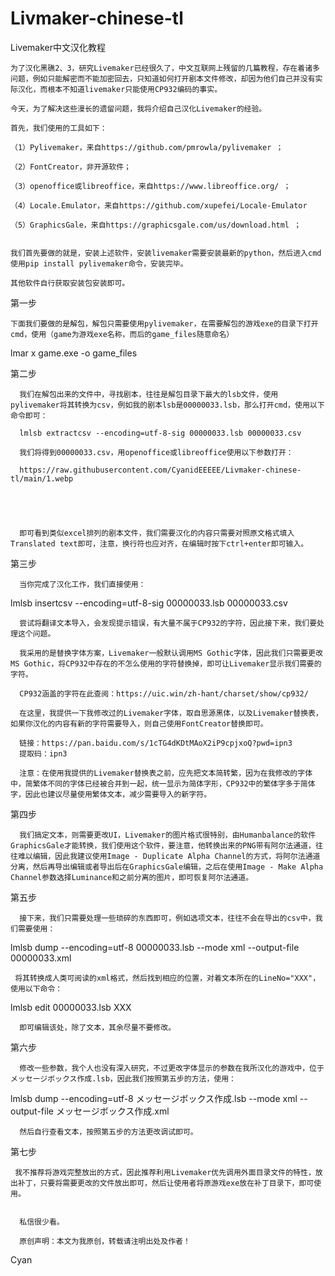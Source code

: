 # Livmaker-chinese-tl
Livemaker中文汉化教程

    为了汉化黑礁2、3，研究Livemaker已经很久了，中文互联网上残留的几篇教程，存在着诸多问题，例如只能解密而不能加密回去，只知道如何打开剧本文件修改，却因为他们自己并没有实际汉化，而根本不知道livemaker只能使用CP932编码的事实。

    今天，为了解决这些漫长的遗留问题，我将介绍自己汉化Livemaker的经验。

    首先，我们使用的工具如下：

    （1）Pylivemaker，来自https://github.com/pmrowla/pylivemaker ；

    （2）FontCreator，非开源软件；

    （3）openoffice或libreoffice，来自https://www.libreoffice.org/ ；

    （4）Locale.Emulator，来自https://github.com/xupefei/Locale-Emulator 
      
    （5）GraphicsGale，来自https://graphicsgale.com/us/download.html ；


    我们首先要做的就是，安装上述软件，安装livemaker需要安装最新的python，然后进入cmd使用pip install pylivemaker命令，安装完毕。

    其他软件自行获取安装包安装即可。


第一步

    下面我们要做的是解包，解包只需要使用pylivemaker，在需要解包的游戏exe的目录下打开cmd，使用（game为游戏exe名称，而后的game_files随意命名）

lmar x game.exe -o game_files




第二步

      我们在解包出来的文件中，寻找剧本，往往是解包目录下最大的lsb文件，使用pylivemaker将其转换为csv，例如我的剧本lsb是00000033.lsb，那么打开cmd，使用以下命令即可：

      lmlsb extractcsv --encoding=utf-8-sig 00000033.lsb 00000033.csv

      我们将得到00000033.csv，用openoffice或libreoffice使用以下参数打开：

      https://raw.githubusercontent.com/CyanidEEEEE/Livmaker-chinese-tl/main/1.webp





      即可看到类似excel排列的剧本文件，我们需要汉化的内容只需要对照原文格式填入Translated text即可，注意，换行符也应对齐，在编辑时按下ctrl+enter即可输入。


第三步

      当你完成了汉化工作，我们直接使用：

lmlsb insertcsv --encoding=utf-8-sig 00000033.lsb 00000033.csv

      尝试将翻译文本导入，会发现提示错误，有大量不属于CP932的字符，因此接下来，我们要处理这个问题。

      我采用的是替换字体方案，Livemaker一般默认调用MS Gothic字体，因此我们只需要更改MS Gothic，将CP932中存在的不怎么使用的字符替换掉，即可让Livemaker显示我们需要的字符。

      CP932涵盖的字符在此查阅：https://uic.win/zh-hant/charset/show/cp932/

      在这里，我提供一下我修改过的Livemaker字体，取自思源黑体，以及Livemaker替换表，如果你汉化的内容有新的字符需要导入，则自己使用FontCreator替换即可。

      链接：https://pan.baidu.com/s/1cTG4dKDtMAoX2iP9cpjxoQ?pwd=ipn3 
      提取码：ipn3 

      注意：在使用我提供的Livemaker替换表之前，应先把文本简转繁，因为在我修改的字体中，简繁体不同的字体已经被合并到一起，统一显示为简体字形，CP932中的繁体字多于简体字，因此也建议尽量使用繁体文本，减少需要导入的新字符。


第四步

      我们搞定文本，则需要更改UI，Livemaker的图片格式很特别，由Humanbalance的软件GraphicsGale才能转换，我们使用这个软件，要注意，他转换出来的PNG带有阿尔法通道，往往难以编辑，因此我建议使用Image - Duplicate Alpha Channel的方式，将阿尔法通道分离，然后再导出编辑或者导出后在GraphicsGale编辑，之后在使用Image - Make Alpha Channel参数选择Luminance和之前分离的图片，即可恢复阿尔法通道。


第五步

      接下来，我们只需要处理一些琐碎的东西即可，例如选项文本，往往不会在导出的csv中，我们需要使用：

lmlsb dump --encoding=utf-8 00000033.lsb --mode xml --output-file 00000033.xml

     将其转换成人类可阅读的xml格式，然后找到相应的位置，对着文本所在的LineNo="XXX"，使用以下命令：

lmlsb edit 00000033.lsb XXX

      即可编辑该处，除了文本，其余尽量不要修改。



第六步

      修改一些参数，我个人也没有深入研究，不过更改字体显示的参数在我所汉化的游戏中，位于メッセージボックス作成.lsb，因此我们按照第五步的方法，使用：

lmlsb dump --encoding=utf-8 メッセージボックス作成.lsb --mode xml --output-file メッセージボックス作成.xml

      然后自行查看文本，按照第五步的方法更改调试即可。


第七步

     我不推荐将游戏完整放出的方式，因此推荐利用Livemaker优先调用外面目录文件的特性，放出补丁，只要将需要更改的文件放出即可，然后让使用者将原游戏exe放在补丁目录下，即可使用。


      私信很少看。

      原创声明：本文为我原创，转载请注明出处及作者！

Cyan
